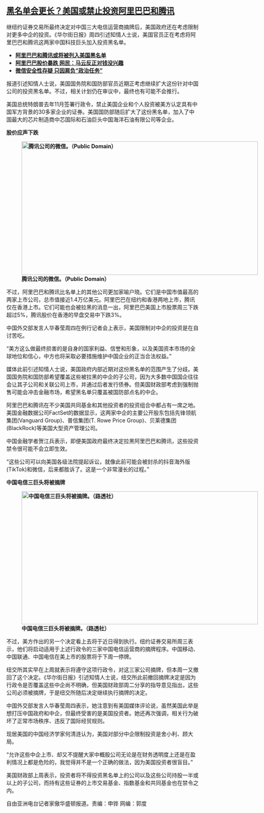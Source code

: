 <!--1610053980000-->
[黑名单会更长？美国或禁止投资阿里巴巴和腾讯](https://www.rfa.org/mandarin/yataibaodao/junshiwaijiao/hc-01072021161120.html)
------

<p>继纽约证券交易所最终决定对中国三大电信运营商摘牌后，美国政府还在考虑限制对更多中企的投资。《华尔街日报》周四引述知情人士说，美国官员正在考虑将阿里巴巴和腾讯这两家中国科技巨头加入投资黑名单。</p><p></p><ul><li><strong><a href="https://www.rfa.org/mandarin/Xinwen/5-01072021101702.html">阿里巴巴和腾讯或将被列入美国黑名单</a></strong></li><li><strong><a href="https://www.rfa.org/mandarin/Xinwen/5-12262020105342.html">阿里巴巴股价暴跌 网民：马云反正对钱没兴趣</a></strong></li><li><a href="https://www.rfa.org/mandarin/yataibaodao/meiti/hj-12232020160713.html"><strong>微信安全性存疑 只因肩负“政治任务”</strong></a></li></ul><p></p><p>报道引述知情人士说，美国国务院和国防部官员近期正考虑继续扩大这份针对中国公司的投资黑名单。不过，相关计划仍在审议中，最终也有可能不会推行。</p><p>美国总统特朗普去年11月签署行政令，禁止美国企业和个人投资被美方认定具有中国军方背景的30多家企业的证券。美国国防部随后扩大了这份黑名单，加入了中国最大的芯片制造商中芯国际和石油巨头中国海洋石油有限公司等企业。</p><p><strong>股价应声下跌</strong></p><p><strong><figure class="image-richtext image-inline captioned" style="width:620px;"><img alt="腾讯公司的微信。（Public Domain）" height="349" src="https://www.rfa.org/mandarin/yataibaodao/junshiwaijiao/hc-01072021161120.html/dbd7a282-a08c-41eb-b39a-2cc5b7334259.jpg/@@images/9b85bd47-7a54-444a-87a3-2a0f9bee31ea.jpeg" title="2" width="620"/><figcaption class="image-caption">腾讯公司的微信。（Public Domain）</figcaption><small></small></figure></strong></p><p>不过，阿里巴巴和腾讯比名单上的其他公司更加家喻户晓。它们是中国市值最高的两家上市公司，总市值接近1.4万亿美元。阿里巴巴在纽约和香港两地上市，腾讯仅在香港上市。它们可能也会被拉黑的消息一出，阿里巴巴美国上市股票周三下跌超过5%，腾讯股价在香港的早盘交易中下跌3%。</p><p>中国外交部发言人华春莹周四在例行记者会上表示，美国限制对中企的投资是在自讨苦吃。</p><p>“美方这么做最终损害的是自身的国家利益、信誉和形象，以及美国资本市场的全球地位和信心，中方也将采取必要措施维护中国企业的正当合法权益。”</p><p>媒体此前引述知情人士说，美国政府内部近期对这份黑名单的范围产生了分歧。美国国务院和国防部希望覆盖这些被拉黑的中企的子公司，因为大多数中国国企往往会让其子公司和关联公司上市，并通过后者发行债券。但美国财政部考虑到强制抛售可能会冲击金融市场，希望黑名单只覆盖被国防部点名的中企。</p><p>阿里巴巴和腾讯在不少美国共同基金和其他投资者的投资组合中都占有一席之地。美国金融数据公司FactSet的数据显示，这两家中企的主要公开股东包括先锋领航集团(Vanguard Group)、普信集团(T. Rowe Price Group)、贝莱德集团(BlackRock)等美国大型资产管理公司。</p><p>中国金融学者贺江兵表示，即便美国政府最终决定拉黑阿里巴巴和腾讯，这些投资禁令很可能不会立即生效。</p><p>“这些公司可以向美国各级法院提起诉讼，就像此前可能会被封杀的抖音海外版(TikTok)和微信，后来都胜诉了。这是一个非常漫长的过程。”</p><p><strong>中国电信三巨头将被摘牌</strong></p><p><strong><figure class="image-richtext image-inline captioned" style="width:620px;"><img alt="中国电信三巨头将被摘牌。（路透社）" height="348" src="https://www.rfa.org/mandarin/yataibaodao/junshiwaijiao/hc-01072021161120.html/6a5b5ec4-2c61-4aa3-a00f-8d1ead4a3b10.jpg/@@images/cb003a8a-dfc0-4703-8770-be41516188f5.jpeg" title="3" width="620"/><figcaption class="image-caption">中国电信三巨头将被摘牌。（路透社）</figcaption><small></small></figure></strong></p><p>不过，美方作出的另一个决定看上去将于近日得到执行。纽约证券交易所周三表示，他们将启动适用于上述行政令的三家中国电信运营商的摘牌程序。中国移动、中国联通、中国电信在美上市的股票将于下周一停牌。</p><p>纽交所其实早在上周就表示将遵守这项行政令，对这三家公司摘牌，但本周一又撤回了这个决定。《华尔街日报》引述知情人士说，纽交所此前撤回摘牌决定是因为行政令是否覆盖这些中企尚不明确，但美国财政部周二分享的指导意见指出，这些公司必须被摘牌，于是纽交所随后决定继续执行摘牌的决定。</p><p>中国外交部发言人华春莹周四表示，她注意到有美国媒体评论说，虽然美国此举是想打压中国政府和中企，但最终受害的是美国投资者。她还再次强调，相关行为破坏了正常市场秩序、违反了国际经贸规则。</p><p>现居美国的中国经济学家何清涟认为，美国对部分中企限制投资是舍小利、顾大局。</p><p>“允许这些中企上市、却又不提醒大家中概股公司无论是在财务透明度上还是在盈利情况上都是危险的，我觉得并不是一个正确的做法，因为美国投资者很盲目。”</p><p>美国财政部上周表示，投资者将不得投资黑名单上的公司以及这些公司持股一半或以上的子公司，而持有这些证券的上市交易基金、指数基金和共同基金也在禁令之内。</p><p>自由亚洲电台记者家傲华盛顿报道。责编：申铧 网编：郭度</p>

